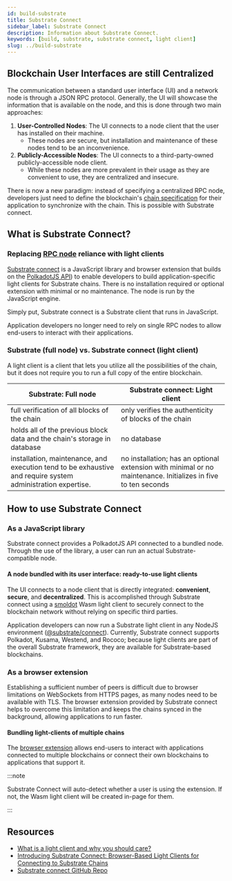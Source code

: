 ```yaml
---
id: build-substrate
title: Substrate Connect
sidebar_label: Substrate Connect
description: Information about Substrate Connect.
keywords: [build, substrate, substrate connect, light client]
slug: ../build-substrate
---
```


## Blockchain User Interfaces are still Centralized

The communication between a standard user interface (UI) and a network node is through a JSON RPC
protocol. Generally, the UI will showcase the information that is available on the node, and this is
done through two main approaches:

1. **User-Controlled Nodes**: The UI connects to a node client that the user has installed on their
   machine.
   - These nodes are secure, but installation and maintenance of these nodes tend to be an
     inconvenience.
2. **Publicly-Accessible Nodes**: The UI connects to a third-party-owned publicly-accessible node
   client.
   - While these nodes are more prevalent in their usage as they are convenient to use, they are
     centralized and insecure.

There is now a new paradigm: instead of specifying a centralized RPC node, developers just need to
define the blockchain's [chain specification](https://docs.substrate.io/main-docs/build/chain-spec/)
for their application to synchronize with the chain. This is possible with Substrate connect.

## What is Substrate Connect?

### Replacing [RPC node](build-node-interaction.md) reliance with light clients

[Substrate connect](https://substrate.io/substrate-connect/) is a JavaScript library and browser
extension that builds on the [PolkadotJS API](https://polkadot.js.org/api/)) to enable developers to
build application-specific light clients for Substrate chains. There is no installation required or
optional extension with minimal or no maintenance. The node is run by the JavaScript engine.

Simply put, Substrate connect is a Substrate client that runs in JavaScript.

Application developers no longer need to rely on single RPC nodes to allow end-users to interact
with their applications.

### Substrate (full node) vs. Substrate connect (light client)

A light client is a client that lets you utilize all the possibilities of the chain, but it does not
require you to run a full copy of the entire blockchain.

| Substrate: Full node                                                                                        | Substrate connect: Light client                                                                               |
| ----------------------------------------------------------------------------------------------------------- | ------------------------------------------------------------------------------------------------------------- |
| full verification of all blocks of the chain                                                                | only verifies the authenticity of blocks of the chain                                                         |
| holds all of the previous block data and the chain's storage in database                                    | no database                                                                                                   |
| installation, maintenance, and execution tend to be exhaustive and require system administration expertise. | no installation; has an optional extension with minimal or no maintenance. Initializes in five to ten seconds |

## How to use Substrate Connect

### As a JavaScript library

Substrate connect provides a PolkadotJS API connected to a bundled node. Through the use of the
library, a user can run an actual Substrate-compatible node.

#### A node bundled with its user interface: ready-to-use light clients

The UI connects to a node client that is directly integrated: **convenient**, **secure**, and
**decentralized**. This is accomplished through Substrate connect using a
[smoldot](https://github.com/paritytech/smoldot/) Wasm light client to securely connect to the
blockchain network without relying on specific third parties.

Application developers can now run a Substrate light client in any NodeJS environment
([@substrate/connect](https://www.npmjs.com/package/@substrate/connect)). Currently, Substrate
connect supports Polkadot, Kusama, Westend, and Rococo; because light clients are part of the
overall Substrate framework, they are available for Substrate-based blockchains.

### As a browser extension

Establishing a sufficient number of peers is difficult due to browser limitations on WebSockets from
HTTPS pages, as many nodes need to be available with TLS. The browser extension provided by
Substrate connect helps to overcome this limitation and keeps the chains synced in the background,
allowing applications to run faster.

#### Bundling light-clients of multiple chains

The [browser extension](https://www.npmjs.com/package/@substrate/connect-extension-protocol) allows
end-users to interact with applications connected to multiple blockchains or connect their own
blockchains to applications that support it.

:::note

Substrate Connect will auto-detect whether a user is using the extension. If not, the Wasm light
client will be created in-page for them.

:::

## Resources

- [What is a light client and why you should care?](https://www.parity.io/blog/what-is-a-light-client/)
- [Introducing Substrate Connect: Browser-Based Light Clients for Connecting to Substrate Chains](https://www.parity.io/blog/introducing-substrate-connect)
- [Substrate connect GitHub Repo](https://github.com/paritytech/substrate-connect/tree/master/projects/extension)
